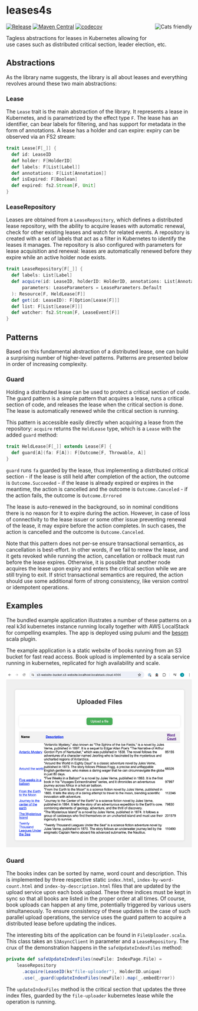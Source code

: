 # leases4s
[![Release](https://github.com/jchapuis/fs2-kafka-mock/actions/workflows/release.yml/badge.svg)](https://github.com/jchapuis/leases4s/actions/workflows/release.yml)
[![Maven Central](https://maven-badges.herokuapp.com/maven-central/io.github.jchapuis/fs2-kafka-mock_2.13/badge.svg)](https://maven-badges.herokuapp.com/maven-central/io.github.jchapuis/leases4s_2.13)
[![codecov](https://codecov.io/gh/jchapuis/fs2-kafka-mock/branch/master/graph/badge.svg?token=BOAOIFC7BF)](https://codecov.io/gh/jchapuis/leases4s)
<a href="https://typelevel.org/cats/"><img src="https://typelevel.org/cats/img/cats-badge.svg" height="40px" align="right" alt="Cats friendly" /></a>

Tagless abstractions for leases in Kubernetes allowing for use cases such as distributed critical section, leader election, etc. 

## Abstractions
As the library name suggests, the library is all about leases and everything revolves around these two main abstractions: 

### Lease
The `Lease` trait is the main abstraction of the library. It represents a lease in Kubernetes, and is parametrized by the effect type `F`. The lease has an identifier, can bear labels for filtering, and has support for metadata in the form of annotations. A lease has a holder and can expire: expiry can be observed via an FS2 stream:

```scala
trait Lease[F[_]] {
  def id: LeaseID
  def holder: F[HolderID]
  def labels: F[List[Label]]
  def annotations: F[List[Annotation]]
  def isExpired: F[Boolean]
  def expired: fs2.Stream[F, Unit]
}
```

### LeaseRepository
Leases are obtained from a `LeaseRepository`, which defines a distributed lease repository, with the ability to acquire leases with automatic renewal, check for other existing leases and watch for related events. A repository is created with a set of labels that act as a filter in Kubernetes to identify the leases it manages. The repository is also configured with parameters for lease acquisition and renewal: leases are automatically renewed before they expire while an active holder node exists.

```scala
trait LeaseRepository[F[_]] {
  def labels: List[Label]
  def acquire(id: LeaseID, holderID: HolderID, annotations: List[Annotation] = Nil)(implicit
      parameters: LeaseParameters = LeaseParameters.Default
  ): Resource[F, HeldLease[F]]
  def get(id: LeaseID): F[Option[Lease[F]]]
  def list: F[List[Lease[F]]]
  def watcher: fs2.Stream[F, LeaseEvent[F]]
}
```

## Patterns
Based on this fundamental abstraction of a distributed lease, one can build a surprising number of higher-level patterns. Patterns are presented below in order of increasing complexity.

### Guard
Holding a distributed lease can be used to protect a critical section of code. The guard pattern is a simple pattern that acquires a lease, runs a critical section of code, and releases the lease when the critical section is done. The lease is automatically renewed while the critical section is running.

This pattern is accessible easily directly when acquiring a lease from the repository: `acquire` returns the `HeldLease` type, which is a `Lease` with the added `guard` method:

```scala
trait HeldLease[F[_]] extends Lease[F] {
  def guard[A](fa: F[A]): F[Outcome[F, Throwable, A]] 
}
```

`guard` runs `fa` guarded by the lease, thus implementing a distributed critical section
    - if the lease is still held after completion of the action, the outcome is `Outcome.Succeeded`
    - if the lease is already expired or expires in the meantime, the action is cancelled and the outcome is `Outcome.Canceled`
    - if the action fails, the outcome is `Outcome.Errored`

The lease is auto-renewed in the background, so in nominal conditions there is no reason for it to expire during the action. However, in case of loss of connectivity to the lease issuer or some other issue preventing renewal of the lease, it may expire before the action completes. In such cases, the action is cancelled and the outcome is `Outcome.Canceled`. 

Note that this pattern does not per-se ensure transactional semantics, as cancellation is best-effort. In other words, if we fail to renew the lease, and it gets revoked while running the action, cancellation or rollback must run before the lease expires. Otherwise, it is possible that another node acquires the lease upon expiry and enters the critical section while we are still trying to exit. If strict transactional semantics are required, the action should use some additional form of strong consistency, like version control or idempotent operations.

## Examples
The bundled example application illustrates a number of these patterns on a real k3d kubernetes instance running locally together with AWS LocalStack for compelling examples. The app is deployed using pulumi and the [besom](https://virtuslab.github.io/besom/) scala plugin.

The example application is a static website of books running from an S3 bucket for fast read access. Book upload is implemented by a scala service running in kubernetes, replicated for high availability and scale. 

![index-by-name](example/screenshots/index-by-name.png)

### Guard
The books index can be sorted by name, word count and description. This is implemented by three respective static `index.html`, `index-by-word-count.html` and `index-by-description.html` files that are updated by the upload service upon each book upload. These three indices must be kept in sync so that all books are listed in the proper order at all times. Of course, book uploads can happen at any time, potentially triggered by various users simultaneously. To ensure consistency of these updates in the case of such parallel upload operations, the service uses the guard pattern to acquire a distributed lease before updating the indices. 

The interesting bits of the application can be found in `FileUploader.scala`. This class takes an `S3AsyncClient` in parameter and a `LeaseRepository`. The crux of the demonstration happens in the `safeUpdateIndexFiles` method:

```scala
private def safeUpdateIndexFiles(newFile: IndexPage.File) =
    leaseRepository
      .acquire(LeaseID(ks"file-uploader"), HolderID.unique)
      .use(_.guard(updateIndexFiles(newFile)).map(_.embedError))
```

The `updateIndexFiles` method is the critical section that updates the three index files, guarded by the `file-uploader` kubernetes lease while the operation is running.
